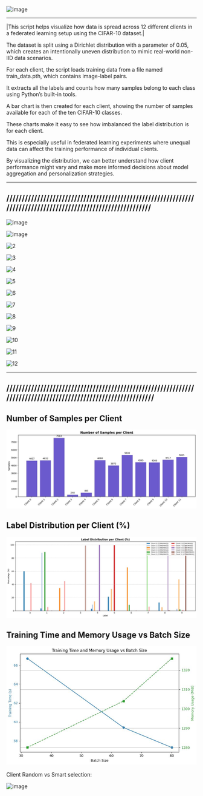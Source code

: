 ![image](https://github.com/user-attachments/assets/37f65c65-9820-4e5a-8bad-62b23b761668)

-------------------------------------------------------------------------------------------------------------
|This script helps visualize how data is spread across 12 different clients in a federated learning setup using the CIFAR-10 dataset.|

The dataset is split using a Dirichlet distribution with a parameter of 0.05, which creates an intentionally uneven distribution to mimic real-world non-IID data scenarios.

For each client, the script loads training data from a file named train_data.pth, which contains image-label pairs.

It extracts all the labels and counts how many samples belong to each class using Python’s built-in tools.

A bar chart is then created for each client, showing the number of samples available for each of the ten CIFAR-10 classes.

These charts make it easy to see how imbalanced the label distribution is for each client.

This is especially useful in federated learning experiments where unequal data can affect the training performance of individual clients.

By visualizing the distribution, we can better understand how client performance might vary and make more informed decisions about model aggregation and personalization strategies.


-------------------------------------------------------------------------------------------------------------
////////////////////////////////////////////////////////////////////////////////////////////////////////////
-------------------------------------------------------------------------------------------------------------


![image](https://github.com/user-attachments/assets/0bc14d2c-9cf8-4db2-b9bb-d95879e1113d)


![image](https://github.com/user-attachments/assets/e017b15e-9ac7-49f7-b4b1-d0e4150dd284)


![2](https://github.com/user-attachments/assets/c30a06f9-afe3-40dc-94cc-5b41445072a0)


![3](https://github.com/user-attachments/assets/c24db81f-c5a1-4cef-aeff-a9dde1b71722)


![4](https://github.com/user-attachments/assets/5bcdb45c-cfe5-4a6a-a663-159f1d196fa0)


![5](https://github.com/user-attachments/assets/1d1cd5df-3666-4143-9d08-ab51e3abba33)


![6](https://github.com/user-attachments/assets/6921aa7c-be5b-4e18-afea-96fa19208271)


![7](https://github.com/user-attachments/assets/c820bfc2-5e44-4847-8b55-b30253e1250b)


![8](https://github.com/user-attachments/assets/104dac05-63fb-45b8-b88c-52c7c93b3ebb)


![9](https://github.com/user-attachments/assets/d2de744d-e3e4-4caf-9b0d-4a11c8067ad4)


![10](https://github.com/user-attachments/assets/d0a8541f-2012-40c5-af15-d2621f9f50f2)


![11](https://github.com/user-attachments/assets/a78f071c-a499-498a-a802-4b30d188c23a)


![12](https://github.com/user-attachments/assets/dd57c7d1-2305-4d0d-82d1-f32ef0c3ef52)


-------------------------------------------------------------------------------------------------------------
/////////////////////////////////////////////////////////////////////////////////////////////////////////////
-------------------------------------------------------------------------------------------------------------

## Number of Samples per Client
![image](https://github.com/Hareesshwar1/Kernel_crew_Federatedlearning/blob/main/images/NumberOfSamplesPerClient.jpeg)

## Label Distribution per Client (%)
![image](https://github.com/Hareesshwar1/Kernel_crew_Federatedlearning/blob/main/images/ClientLevelDistributionPerClient.jpeg)


## Training Time and Memory Usage vs Batch Size
![image](https://github.com/Hareesshwar1/Kernel_crew_Federatedlearning/blob/main/images/TT_MUvsBS.jpeg)

Client Random vs Smart selection:

![image](https://github.com/user-attachments/assets/040b895d-3c9b-4cb5-ac95-c61e57ac9a8a)

